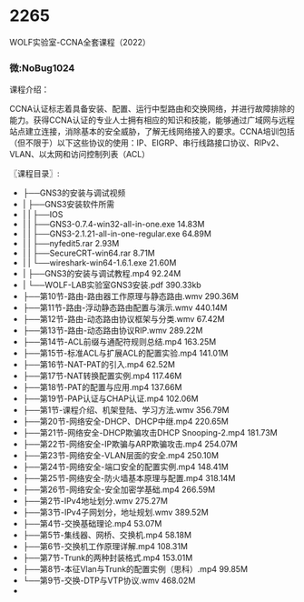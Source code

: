 # 2265
WOLF实验室-CCNA全套课程（2022）
### 微:NoBug1024 


课程介绍：

CCNA认证标志着具备安装、配置、运行中型路由和交换网络，并进行故障排除的能力。获得CCNA认证的专业人士拥有相应的知识和技能，能够通过广域网与远程站点建立连接，消除基本的安全威胁，了解无线网络接入的要求。CCNA培训包括（但不限于）以下这些协议的使用：IP、EIGRP、串行线路接口协议、RIPv2、VLAN、以太网和访问控制列表（ACL）

〖课程目录〗:

- ├──GNS3的安装与调试视频  
- |   ├──GNS3安装软件所需  
- |   |   ├──IOS  
- |   |   ├──GNS3-0.7.4-win32-all-in-one.exe  14.83M
- |   |   ├──GNS3-2.1.21-all-in-one-regular.exe  64.89M
- |   |   ├──nyfedit5.rar  2.93M
- |   |   ├──SecureCRT-win64.rar  8.71M
- |   |   └──wireshark-win64-1.6.1.exe  21.60M
- |   ├──GNS3的安装与调试教程.mp4  92.24M
- |   └──WOLF-LAB实验室GNS3安装.pdf  390.33kb
- ├──第10节-路由-路由器工作原理与静态路由.wmv  290.36M
- ├──第11节-路由-浮动静态路由配置与演示.wmv  440.14M
- ├──第12节-路由-动态路由协议框架与分类.wmv  67.42M
- ├──第13节-路由-动态路由协议RIP.wmv  289.22M
- ├──第14节-ACL前缀与通配符规则总结.mp4  163.25M
- ├──第15节-标准ACL与扩展ACL的配置实验.mp4  141.01M
- ├──第16节-NAT-PAT的引入.mp4  62.52M
- ├──第17节-NAT转换配置实例.mp4  117.46M
- ├──第18节-PAT的配置与应用.mp4  137.66M
- ├──第19节-PAP认证与CHAP认证.mp4  102.06M
- ├──第1节-课程介绍、机架登陆、学习方法.wmv  356.79M
- ├──第20节-网络安全-DHCP、DHCP中继.mp4  220.65M
- ├──第21节-网络安全-DHCP欺骗攻击DHCP Snooping-2.mp4  181.73M
- ├──第22节-网络安全-IP欺骗与ARP欺骗攻击.mp4  254.07M
- ├──第23节-网络安全-VLAN层面的安全.mp4  250.10M
- ├──第24节-网络安全-端口安全的配置实例.mp4  148.41M
- ├──第25节-网络安全-防火墙基本原理与配置.mp4  318.14M
- ├──第26节-网络安全-安全加密学基础.mp4  266.59M
- ├──第2节-IPv4地址划分.wmv  275.27M
- ├──第3节-IPv4子网划分，地址规划.wmv  389.52M
- ├──第4节-交换基础理论.mp4  53.07M
- ├──第5节-集线器、网桥、交换机.mp4  58.18M
- ├──第6节-交换机工作原理详解.mp4  108.31M
- ├──第7节-Trunk的两种封装格式.mp4  153.01M
- ├──第8节-本征Vlan与Trunk的配置实例（思科）.mp4  99.85M
- └──第9节-交换-DTP与VTP协议.wmv  468.02M
- 
